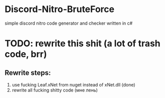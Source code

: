 # Discord-Nitro-BruteForce
simple discord nitro code generator and checker written in c#

# TODO: rewrite this shit (a lot of trash code, brr)

## Rewrite steps:
1. use fucking Leaf.xNet from nuget instead of xNet.dll (done)
2. rewrite all fucking shitty code (мне лень)
